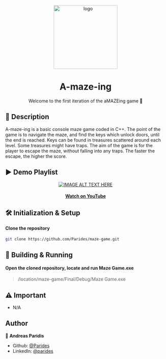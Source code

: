 <div align="center">
  <img alt="logo" src="https://user-images.githubusercontent.com/22644663/130364229-e0ad204b-12a3-4b2a-bc77-e7e872a398f7.png" width="200"/>
  <h1>A-maze-ing</h1>
  <p>Welcome to the first iteration of the aMAZEing game 👋</p>
</div>

## 📰 Description
A-maze-ing is a basic console maze game coded in C++. The point of the game is to navigate the maze, and find the keys which unlock doors, until the end is reached. Keys can be found in treasures scattered around each level. Some treasures might have traps. The aim of the game is for the player to escape the maze, without falling into any traps. The faster the escape, the higher the score. 

## ▶ Demo Playlist
<div align="center">

[![IMAGE ALT TEXT HERE](https://img.youtube.com/vi/I5gojGc8NM4/0.jpg)](https://youtube.com/playlist?list=PLMdzWrjc8A38PJc8ioqwtNyls70_rW85k)

  <h4><a href="https://youtube.com/playlist?list=PLMdzWrjc8A38PJc8ioqwtNyls70_rW85k">Watch on YouTube</a> </h4>
 
</div>

## 🛠 Initialization & Setup 

#### Clone the repository

```sh
git clone https://github.com/Parides/maze-game.git
```

## 🚀 Building & Running

#### Open the cloned repository, locate and run Maze Game.exe

> /location/maze-game/Final/Debug/Maze Game.exe

## ⚠ Important
- N/A

## Author

👤 **Andreas Paridis**

* Github: [@Parides](https://github.com/Parides)
* LinkedIn: [@parides](https://linkedin.com/in/parides)
